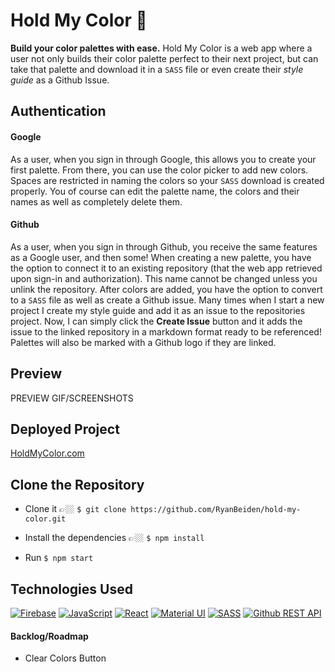 # Hold My Color 🍻

**Build your color palettes with ease.** Hold My Color is a web app where a user not only builds their color palette perfect to their next project, but can take that palette and download it in a `SASS` file or even create their _style guide_ as a Github Issue.

## Authentication

#### Google
As a user, when you sign in through Google, this allows you to create your first palette. From there, you can use the color picker to add new colors. Spaces are restricted in naming the colors so your `SASS` download is created properly. You of course can edit the palette name, the colors and their names as well as completely delete them. 

#### Github
As a user, when you sign in through Github, you receive the same features as a Google user, and then some! When creating a new palette, you have the option to connect it to an existing repository (that the web app retrieved upon sign-in and authorization). This name cannot be changed unless you unlink the repository. After colors are added, you have the option to convert to a `SASS` file as well as create a Github issue. Many times when I start a new project I create my style guide and add it as an issue to the repositories project. Now, I can simply click the **Create Issue** button and it adds the issue to the linked repository in a markdown format ready to be referenced! Palettes will also be marked with a Github logo if they are linked.

## Preview

PREVIEW GIF/SCREENSHOTS

## Deployed Project

[HoldMyColor.com](https://holdmycolor.com/)

## Clone the Repository
- Clone it 👉🏼 `$ git clone https://github.com/RyanBeiden/hold-my-color.git`

- Install the dependencies 👉🏼 `$ npm install`

- Run `$ npm start`

## Technologies Used
[![Firebase](https://img.shields.io/badge/-Firebase-f5810d?style=flat-square)](https://firebase.google.com) [![JavaScript](https://img.shields.io/badge/-JavaScript-f0db4f?style=flat-square)](https://developer.mozilla.org/en-US/docs/Web/JavaScript) [![React](https://img.shields.io/badge/-React-63dbfb?style=flat-square)](https://reactjs.org/) [![Material UI](https://img.shields.io/badge/-Material%20UI-0181cb?style=flat-square)](https://material-ui.com/) [![SASS](https://img.shields.io/badge/-SASS-cc6699?style=flat-square)](https://sass-lang.com/) [![Github REST API](https://img.shields.io/badge/-Github%20REST%20API-3c4046?style=flat-square)](https://docs.github.com/en/rest)

#### Backlog/Roadmap

- Clear Colors Button
